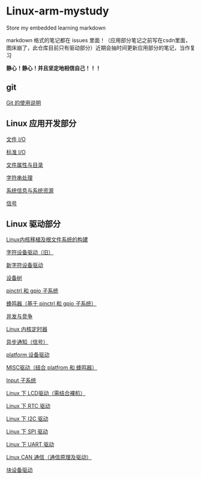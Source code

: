 # Linux-arm-mystudy
Store my embedded learning markdown

markdown 格式的笔记都在 issues 里面！（应用部分笔记之前写在csdn里面，图床崩了，此仓库目前只有驱动部分）近期会抽时间更新应用部分的笔记，当作复习

**静心！静心！并且坚定地相信自己！！！**

## git

[Git 的使用说明](https://github.com/LQF376/Linux-arm-mystudy/issues/29#issue-1773257271)

## Linux 应用开发部分

[文件 I/O](https://github.com/LQF376/Linux-arm-mystudy/issues/31#issue-1785160730)

[标准 I/O](https://github.com/LQF376/Linux-arm-mystudy/issues/32#issue-1786097801)

[文件属性与目录](https://github.com/LQF376/Linux-arm-mystudy/issues/33#issue-1787100414)

[字符串处理](https://github.com/LQF376/Linux-arm-mystudy/issues/34#issue-1787194962)

[系统信息与系统资源](https://github.com/LQF376/Linux-arm-mystudy/issues/35#issue-1787469707)

[信号](https://github.com/LQF376/Linux-arm-mystudy/issues/36#issue-1787527913)


## Linux 驱动部分

[Linux内核移植及根文件系统的构建](https://github.com/LQF376/Linux-arm-mystudy/issues/2#issue-1725272226)

[字符设备驱动（旧）](https://github.com/LQF376/Linux-arm-mystudy/issues/15#issue-1743746305)

[新字符设备驱动](https://github.com/LQF376/Linux-arm-mystudy/issues/16#issue-1743809110)

[设备树](https://github.com/LQF376/Linux-arm-mystudy/issues/17#issue-1743944581)

[pinctrl 和 gpio 子系统](https://github.com/LQF376/Linux-arm-mystudy/issues/3#issue-1725509658)

[蜂鸣器（基于 pinctrl 和 gpio 子系统）](https://github.com/LQF376/Linux-arm-mystudy/issues/4#issue-1725572245)

[并发与竞争](https://github.com/LQF376/Linux-arm-mystudy/issues/30#issue-1782541538)

[Linux 内核定时器](https://github.com/LQF376/Linux-arm-mystudy/issues/7#issue-1726894617)

[异步通知（信号）](https://github.com/LQF376/Linux-arm-mystudy/issues/38#issue-1791336586)

[platform 设备驱动 ](https://github.com/LQF376/Linux-arm-mystudy/issues/39#issue-1791360577)

[MISC驱动（结合 platfrom 和 蜂鸣器）](https://github.com/LQF376/Linux-arm-mystudy/issues/5#issue-1725718852)

[Input 子系统](https://github.com/LQF376/Linux-arm-mystudy/issues/6#issue-1726845940)

[Linux 下 LCD驱动（需结合裸机）](https://github.com/LQF376/Linux-arm-mystudy/issues/40#issue-1793721658)

[Linux 下 RTC 驱动](https://github.com/LQF376/Linux-arm-mystudy/issues/41#issue-1795289400)

[Linux 下 I2C 驱动](https://github.com/LQF376/Linux-arm-mystudy/issues/42#issue-1795869550)

[Linux 下 SPI 驱动](https://github.com/LQF376/Linux-arm-mystudy/issues/43#issue-1796207691)

[Linux 下 UART 驱动](https://github.com/LQF376/Linux-arm-mystudy/issues/44#issue-1796328647)

[Linux CAN 通信（通信原理及驱动）](https://github.com/LQF376/Linux-arm-mystudy/issues/45#issue-1798234100)

[块设备驱动](https://github.com/LQF376/Linux-arm-mystudy/issues/13#issue-1738324352)
